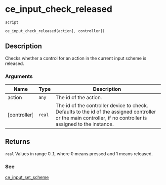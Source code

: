 # ce_input_check_released
`script`
```gml
ce_input_check_released(action[, controller])
```

## Description
Checks whether a control for an action in the current input scheme is released.

### Arguments
| Name | Type | Description |
| ---- | ---- | ----------- |
| action | `any` | The id of the action. |
| [controller] | `real` | The id of the controller device to check. Defaults to the id of the assigned controller or the main controller, if no  controller is assigned to the instance. |

## Returns
`real` Values in range 0..1, where 0 means pressed and 1 means released.

### See
[ce_input_set_scheme](ce_input_set_scheme.html)
